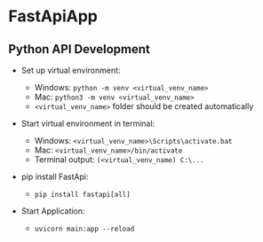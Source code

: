 # FastApiApp
Python API Development
---
* Set up virtual environment:
    * Windows: `python -m venv <virtual_venv_name>`
    * Mac: `python3 -m venv <virtual_venv_name>`
    * `<virtual_venv_name>` folder should be created automatically


* Start virtual environment in terminal:
    * Windows: `<virtual_venv_name>\Scripts\activate.bat`
    * Mac: `<virtual_venv_name>/bin/activate`
    * Terminal output: `(<virtual_venv_name) C:\...`
  

* pip install FastApi:
    * `pip install fastapi[all]`
  

* Start Application:
    * `uvicorn main:app --reload`